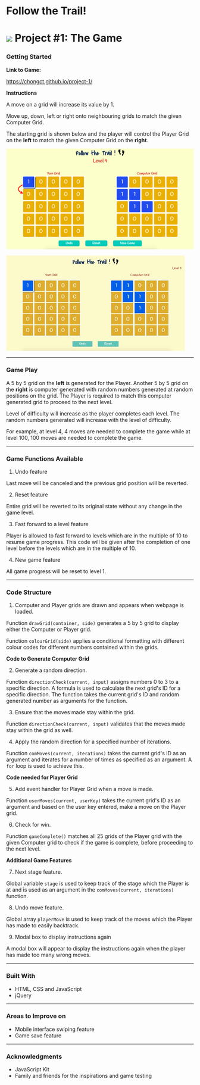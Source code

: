 # Follow the Trail!
<!---
Read Me Contents
-->

# ![](https://ga-dash.s3.amazonaws.com/production/assets/logo-9f88ae6c9c3871690e33280fcf557f33.png) Project #1: The Game

### Getting Started

**Link to Game:**

<https://chongct.github.io/project-1/>

**Instructions**

A move on a grid will increase its value by 1.

Move up, down, left or right onto neighbouring grids to match the given Computer Grid.

The starting grid is shown below and the player will control the Player Grid on the **left** to match the given Computer Grid on the **right**.

![alt text](https://github.com/chongct/project-1/blob/master/images/instructions-1.png "Starting Grid")

![alt text](https://github.com/chongct/project-1/blob/master/images/instructions-animate.gif "Demo")

---

### Game Play

A 5 by 5 grid on the **left** is generated for the Player. Another 5 by 5 grid on the **right** is computer generated with random numbers generated at random positions on the grid. The Player is required to match this computer generated grid to proceed to the next level.

Level of difficulty will increase as the player completes each level. The random numbers generated will increase with the level of difficulty.

For example, at level 4, 4 moves are needed to complete the game while at level 100, 100 moves are needed to complete the game.

---

### Game Functions Available

1. Undo feature

Last move will be canceled and the previous grid position will be reverted.

2. Reset feature

Entire grid will be reverted to its original state without any change in the game level.

3. Fast forward to a level feature

Player is allowed to fast forward to levels which are in the multiple of 10 to resume game progress. This code will be given after the completion of one level before the levels which are in the multiple of 10.

4. New game feature

All game progress will be reset to level 1.

---

### Code Structure

1. Computer and Player grids are drawn and appears when webpage is loaded.

Function `drawGrid(container, side)` generates a 5 by 5 grid to display either the Computer or Player grid.

Function `colourGrid(side)` applies a conditional formatting with different colour codes for different numbers contained within the grids.

**Code to Generate Computer Grid**

2. Generate a random direction.

Function `directionCheck(current, input)` assigns numbers 0 to 3 to a specific direction. A formula is used to calculate the next grid's ID for a specific direction. The function takes the current grid's ID and random generated number as arguments for the function.

3. Ensure that the moves made stay within the grid.

Function `directionCheck(current, input)` validates that the moves made stay within the grid as well.

4. Apply the random direction for a specified number of iterations.

Function `comMoves(current, iterations)` takes the current grid's ID as an argument and iterates for a number of times as specified as an argument. A `for` loop is used to achieve this.

**Code needed for Player Grid**

5. Add event handler for Player Grid when a move is made.

Function `userMoves(current, userKey)` takes the current grid's ID as an argument and based on the user key entered, make a move on the Player grid.

6. Check for win.

Function `gameComplete()` matches all 25 grids of the Player grid with the given Computer grid to check if the game is complete, before proceeding to the next level.

**Additional Game Features**

7. Next stage feature.

Global variable `stage` is used to keep track of the stage which the Player is at and is used as an argument in the `comMoves(current, iterations)` function.

8. Undo move feature.

Global array `playerMove` is used to keep track of the moves which the Player has made to easily backtrack.

9. Modal box to display instructions again

A modal box will appear to display the instructions again when the player has made too many wrong moves.

---

### Built With

* HTML, CSS and JavaScript
* jQuery

---

### Areas to Improve on

* Mobile interface swiping feature
* Game save feature

---

### Acknowledgments

* JavaScript Kit
* Family and friends for the inspirations and game testing
